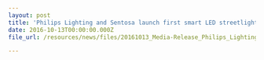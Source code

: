 ```yaml
---
layout: post
title: 'Philips Lighting and Sentosa launch first smart LED streetlights in Singapore'
date: 2016-10-13T00:00:00.000Z
file_url: /resources/news/files/20161013_Media-Release_Philips_Lighting_and_Sentosa_launch_first_smart_LED_streetlights_in_Singapore.pdf

---
```

